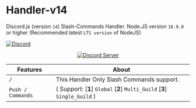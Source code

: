 # Handler-v14
Discord.js (version `14`) Slash-Commands Handler. Node.JS version `16.9.0` or higher (Recommended latest `LTS version` of NodeJS)

[![Discord](https://img.shields.io/discord/1029638674457034832.svg?label=&logo=discord&logoColor=ffffff&color=7389D8&labelColor=6A7EC2)](https://discord.gg/dBkNxbkghQ)

<p align="center">
  <a href="https://discord.gg/dBkNxbkghQ">
    <img src="https://th.bing.com/th/id/R.6ad0b4d695201e8dadd5fe059a0afe63?rik=SStSfe0t9rsvsA&riu=http%3a%2f%2fonlinefanatic.com%2fwp-content%2fuploads%2f2016%2f04%2fJoin-Us-on-Discord-Banner.png&ehk=NST%2bVR%2btzDy7Q8%2fnoWB869SHy5UQikMVzXiWjpQZ2QM%3d&risl=&pid=ImgRaw&r=0" alt="Discord Server">
  </a>
</p>


| Features   | About |
| ------------- | ------------- | 
| `/` | This Handler Only Slash Commands support. |
|`Push / Commands`|  ( Support: [**1**] `Global` [**2**] `Multi_Guild` [**3**] `Single_Guild` ) |



